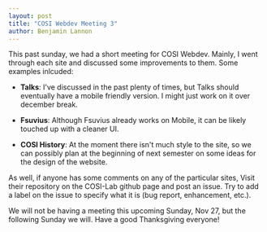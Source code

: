 ```yaml
---
layout: post
title: "COSI Webdev Meeting 3"
author: Benjamin Lannon
---
```


This past sunday, we had a short meeting for COSI Webdev. Mainly, I went
through each site and discussed some improvements to them. Some examples
inlcuded:

* __Talks__: I've discussed in the past plenty of times, but Talks should
eventually have a mobile friendly version. I might just work on it over
december break.

* __Fsuvius__: Although Fsuvius already works on Mobile, it can be likely
touched up with a cleaner UI.

* __COSI History__: At the moment there isn't much style to the site, so we
can possibly plan at the beginning of next semester on some ideas for the
design of the website.

As well, if anyone has some comments on any of the particular sites, Visit
their repository on the COSI-Lab github page and post an issue. Try to add
a label on the issue to specify what it is (bug report, enhancement, etc.).

We will not be having a meeting this upcoming Sunday, Nov 27, but the
following Sunday we will. Have a good Thanksgiving everyone! 